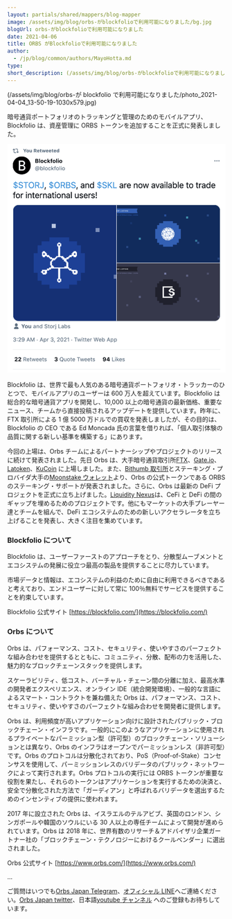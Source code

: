 ```yaml
---
layout: partials/shared/mappers/blog-mapper
image: /assets/img/blog/orbs-がblockfolioで利用可能になりました/bg.jpg
blogUrl: orbs-がblockfolioで利用可能になりました
date: 2021-04-06
title: ORBS がBlockfolioで利用可能になりました
author:
  - /jp/blog/common/authors/MayoHotta.md
type:
short_description: (/assets/img/blog/orbs-がblockfolioで利用可能になりました/photo_2021-04-04_13-50-19-1030x579.jpg)
---
```


(/assets/img/blog/orbs-が blockfolio で利用可能になりました/photo_2021-04-04_13-50-19-1030x579.jpg)

暗号通貨ポートフォリオのトラッキングと管理のためのモバイルアプリ、Blockfolio は、資産管理に ORBS トークンを追加することを正式に発表しました。

[![](/assets/img/blog/orbs-がblockfolioで利用可能になりました/Screen-Shot-2021-04-04-at-13.34.40.png)](https://twitter.com/blockfolio/status/1378142562159095809)

Blockfolio は、世界で最も人気のある暗号通貨ポートフォリオ・トラッカーのひとつで、モバイルアプリのユーザーは 600 万人を超えています。Blockfolio は総合的な暗号通貨アプリを開発し、10,000 以上の暗号通貨の最新価格、重要なニュース、チームから直接投稿されるアップデートを提供しています。昨年に、FTX 取引所による 1 億 5000 万ドルでの買収を発表しましたが、その目的は、Blockfolio の CEO である Ed Moncada 氏の言葉を借りれば、「個人取引体験の品質に関する新しい基準を構築する」にあります。

今回の上場は、Orbs チームによるパートナーシップやプロジェクトのリリースに続けて発表されました。先日 Orbs は、大手暗号通貨取引所[FTX](https://www.orbs.com/jp/orbsftx/)、[Gate.io](https://www.orbs.com/jp/orbs%e3%81%8cgate-io-%e3%81%ab%e4%b8%8a%e5%a0%b4%e3%81%97%e3%81%be%e3%81%97%e3%81%9f/)、[Latoken](https://www.orbs.com/jp/orbs%e3%81%8clatoken-%e3%81%ab%e4%b8%8a%e5%a0%b4%e3%81%97%e3%81%be%e3%81%97%e3%81%9f/)、[KuCoin](https://www.orbs.com/jp/orbs%e3%81%8ckucoin%e3%81%b8%e4%b8%8a%e5%a0%b4%e3%81%97%e3%81%be%e3%81%97%e3%81%9f/) に上場しました。また、[Bithumb 取引所](https://www.orbs.com/bithumb-announces-orbs-staking/)とステーキング・プロバイダ大手の[Moonstake ウォレット](https://www.orbs.com/moonstake-partners-with-hybrid-enterprise-grade-blockchain-orbs-to-soon-provide-full-scale-support-for-orbs-universe/)より、Orbs の公式トークンである ORBS のステーキング・サポートが発表されました。さらに、Orbs は最新の DeFi プロジェクトを正式に立ち上げました。[Liquidity Nexus](https://www.orbs.com/introducing-orbs-liquidity-nexus-liquidity-as-a-service/)は、CeFi と DeFi の間のギャップを埋めるためのプロジェクトです。他にもマーケットの大手プレーヤー達とチームを組んで、DeFi エコシステムのための新しいアクセラレータを立ち上げることを発表し、大きく注目を集めています。

### Blockfolio について

Blockfolio は、ユーザーファーストのアプローチをとり、分散型ムーブメントとエコシステムの発展に役立つ最高の製品を提供することに尽力しています。

市場データと情報は、エコシステムの利益のために自由に利用できるべきであると考えており、エンドユーザーに対して常に 100％無料でサービスを提供することを約束しています。

Blockfolio 公式サイト [https://blockfolio.com/](https://blockfolio.com/)

### Orbs について

Orbs は、パフォーマンス、コスト、セキュリティ、使いやすさのパーフェクトな組み合わせを提供するとともに、コミュニティ、分散、配布の力を活用した、魅力的なブロックチェーンスタックを提供します。

スケーラビリティ、低コスト、バーチャル・チェーン間の分離に加え、最高水準の開発者エクスペリエンス、オンライン IDE（統合開発環境）、一般的な言語によるスマート・コントラクトを兼ね備えた Orbs は、パフォーマンス、コスト、セキュリティ、使いやすさのパーフェクトな組み合わせを開発者に提供します。

Orbs は、利用頻度が高いアプリケーション向けに設計されたパブリック・ブロックチェーン・インフラです。一般的にこのようなアプリケーションに使用されるプライベートなパーミッション型（許可型）のブロックチェーン・ソリューションとは異なり、Orbs のインフラはオープンでパーミッションレス（非許可型）です。Orbs のプロトコルは分散化されており、PoS（Proof-of-Stake）コンセンサスを使用して、パーミッションレスのバリデータのパブリック・ネットワークによって実行されます。Orbs プロトコルの実行には ORBS トークンが重要な役割を果たし、それらのトークンはアプリケーションを実行するための決済と、安全で分散化された方法で「ガーディアン」と呼ばれるバリデータを選出するためのインセンティブの提供に使われます。

2017 年に設立された Orbs は、イスラエルのテルアビブ、英国のロンドン、シンガポールや韓国のソウルにいる 30 人以上の専任チームによって開発が進められています。Orbs は 2018 年に、世界有数のリサーチ＆アドバイザリ企業ガートナー社の「ブロックチェーン・テクノロジーにおけるクールベンダー」に選出されました。

Orbs 公式サイト [https://www.orbs.com/](https://www.orbs.com/)

...

ご質問はいつでも[Orbs Japan Telegram](https://t.me/joinchat/G0HZhBQssmZ05v6sp_G6jg)、[オフィシャル LINE](https://line.me/R/ti/p/%40vrf9558a)へご連絡ください。[Orbs Japan twitter](https://twitter.com/JapanOrbs)、日本語[youtube チャンネル](https://www.youtube.com/channel/UCZePjhX4e6CuAe8v63Li9lg) へのご登録もお待ちしています。
